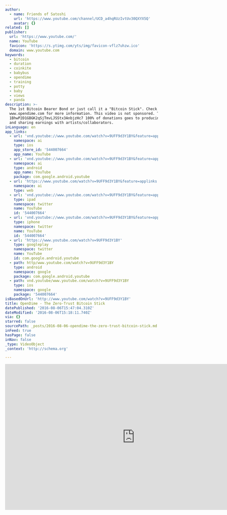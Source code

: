 ```yaml
---
author:
  - name: Friends of Satoshi
    url: 'https://www.youtube.com/channel/UCD_a4hqRUzIvtUv30QXYX5Q'
    avatar: {}
related: []
publisher:
  url: 'https://www.youtube.com/'
  name: YouTube
  favicon: 'https://s.ytimg.com/yts/img/favicon-vflz7uhzw.ico'
  domain: www.youtube.com
keywords:
  - bitcoin
  - duration
  - coinkite
  - babybus
  - opendime
  - training
  - potty
  - baby
  - views
  - panda
description: >-
  The 1st Bitcoin Bearer Bond or just call it a "Bitcoin Stick". Check out
  www.opendime.com for more information. This video is not sponsored. Tip Jar:
  1BhwP2D1GBGK2qSjTmvLJSStx3AnbjzHc7 100% of donations goes to producing content
  and sharing earnings with artists/collaborators.
inLanguage: en
app_links:
  - url: 'vnd.youtube://www.youtube.com/watch?v=9UFF9d3Y1BY&feature=applinks'
    namespace: ai
    type: ios
    app_store_id: '544007664'
    app_name: YouTube
  - url: 'vnd.youtube://www.youtube.com/watch?v=9UFF9d3Y1BY&feature=applinks'
    namespace: ai
    type: android
    app_name: YouTube
    package: com.google.android.youtube
  - url: 'https://www.youtube.com/watch?v=9UFF9d3Y1BY&feature=applinks'
    namespace: ai
    type: web
  - url: 'vnd.youtube://www.youtube.com/watch?v=9UFF9d3Y1BY&feature=applinks'
    type: ipad
    namespace: twitter
    name: YouTube
    id: '544007664'
  - url: 'vnd.youtube://www.youtube.com/watch?v=9UFF9d3Y1BY&feature=applinks'
    type: iphone
    namespace: twitter
    name: YouTube
    id: '544007664'
  - url: 'https://www.youtube.com/watch?v=9UFF9d3Y1BY'
    type: googleplay
    namespace: twitter
    name: YouTube
    id: com.google.android.youtube
  - path: http/www.youtube.com/watch?v=9UFF9d3Y1BY
    type: android
    namespace: google
    package: com.google.android.youtube
  - path: vnd.youtube/www.youtube.com/watch?v=9UFF9d3Y1BY
    type: ios
    namespace: google
    package: '544007664'
isBasedOnUrl: 'http://www.youtube.com/watch?v=9UFF9d3Y1BY'
title: OpenDime - The Zero-Trust Bitcoin Stick
datePublished: '2016-08-06T15:47:04.310Z'
dateModified: '2016-08-06T15:18:11.740Z'
via: {}
starred: false
sourcePath: _posts/2016-08-06-opendime-the-zero-trust-bitcoin-stick.md
inFeed: true
hasPage: false
inNav: false
_type: VideoObject
_context: 'http://schema.org'

---
```

<iframe src="http://cdn.embedly.com/widgets/media.html?src=https%3A%2F%2Fwww.youtube.com%2Fembed%2F9UFF9d3Y1BY%3Ffeature%3Doembed&amp;url=http%3A%2F%2Fwww.youtube.com%2Fwatch%3Fv%3D9UFF9d3Y1BY&amp;image=https%3A%2F%2Fi.ytimg.com%2Fvi%2F9UFF9d3Y1BY%2Fhqdefault.jpg&amp;key=b7d04c9b404c499eba89ee7072e1c4f7&amp;type=text%2Fhtml&amp;schema=youtube" width="854" height="480" scrolling="no" frameborder="0" allowfullscreen="" style=""></iframe>